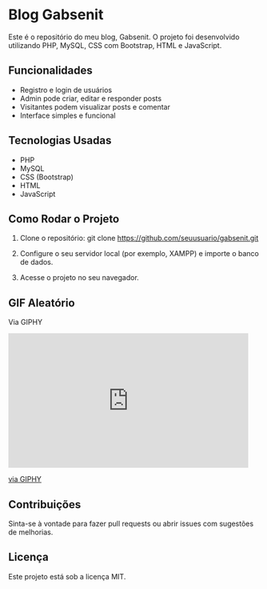 # Blog Gabsenit

Este é o repositório do meu blog, Gabsenit. O projeto foi desenvolvido utilizando PHP, MySQL, CSS com Bootstrap, HTML e JavaScript.

## Funcionalidades
- Registro e login de usuários
- Admin pode criar, editar e responder posts
- Visitantes podem visualizar posts e comentar
- Interface simples e funcional

## Tecnologias Usadas
- PHP
- MySQL
- CSS (Bootstrap)
- HTML
- JavaScript

## Como Rodar o Projeto
1. Clone o repositório:
git clone https://github.com/seuusuario/gabsenit.git

2. Configure o seu servidor local (por exemplo, XAMPP) e importe o banco de dados.

3. Acesse o projeto no seu navegador.

## GIF Aleatório
Via GIPHY

<iframe src="https://giphy.com/embed/4OV1bLOIWwIXRxpXlN" width="480" height="269" style="" frameBorder="0" class="giphy-embed" allowFullScreen></iframe><p><a href="https://giphy.com/gifs/ToeiAnimation-one-piece-zoro-swords-4OV1bLOIWwIXRxpXlN">via GIPHY</a></p>

## Contribuições
Sinta-se à vontade para fazer pull requests ou abrir issues com sugestões de melhorias.

## Licença
Este projeto está sob a licença MIT.
